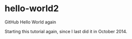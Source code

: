 # hello-world2
GitHub Hello World again

Starting this tutorial again, since I last did it in October 2014.
